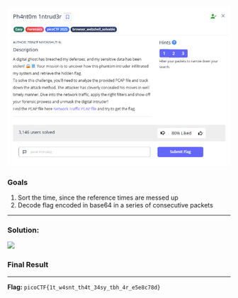 ![](./assets/question.png)  
---
### Goals
1. Sort the time, since the reference times are messed up
2. Decode flag encoded in base64 in a series of consecutive packets
---
### Solution:

![](./assets/solution.gif)  

### Final Result
---
**Flag:** `picoCTF{1t_w4snt_th4t_34sy_tbh_4r_e5e8c78d}`
